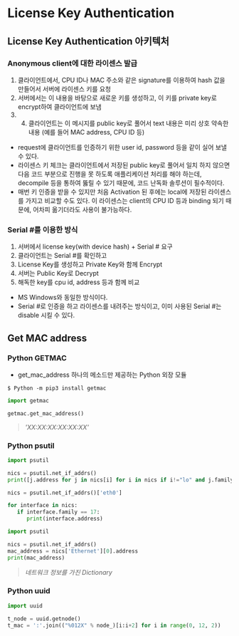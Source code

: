 # License Key Authentication

## License Key Authentication 아키텍처

### Anonymous client에 대한 라이센스 발급

1. 클라이언트에서, CPU ID나 MAC 주소와 같은 signature를 이용하여 hash 값을 만들어서 서버에 라이센스 키를 요청
2. 서버에서는 이 내용을 바탕으로 새로운 키를 생성하고, 이 키를 private key로 encrypt하여 클라이언트에 보냄
3. 4. 클라이언트는 이 메시지를 public key로 풀어서 text 내용은 미리 상호 약속한 내용 (예를 들어 MAC address, CPU ID 등)

- request에 클라이언트를 인증하기 위한 user id, password 등을 같이 실어 보낼 수 있다.
- 라이센스 키 체크는 클라이언트에서 저장된 public key로 풀어서 일치 하지 않으면 다음 코드 부분으로 진행을 못 하도록 애플리케이션 처리를 해야 하는데, decompile 등을 통하여 뚫릴 수 있기 때문에, 코드 난독화 솔루션이 필수적이다.
- 매번 키 인증을 받을 수 있지만 처음 Activation 된 후에는 local에 저장된 라이센스를 가지고 비교할 수도 있다. 이 라이센스는 client의 CPU ID 등과 binding 되기 때문에, 어차피 옮기더라도 사용이 불가능하다.

### Serial #를 이용한 방식

1. 서버에서 license key(with device hash) + Serial # 요구
2. 클라이언트는 Serial #를 확인하고 
3. License Key를 생성하고 Private Key와 함께 Encrypt
4. 서버는 Public Key로 Decrypt
5. 해독한 key를 cpu id, address 등과 함께 비교

- MS Windows와 동일한 방식이다.
- Serial #로 인증을 하고 라이센스를 내려주는 방식이고, 이미 사용된 Serial #는 disable 시킬 수 있다.

## Get MAC address

### Python GETMAC

- get_mac_address 하나의 메소드만 제공하는 Python 외장 모듈

```
$ Python -m pip3 install getmac
```

```python
import getmac

getmac.get_mac_address()
```
> *'XX:XX:XX:XX:XX:XX'*

### Python psutil

```python
import psutil

nics = psutil.net_if_addrs()
print([j.address for j in nics[i] for i in nics if i!="lo" and j.family==17])
```

```python
nics = psutil.net_if_addrs()['eth0']

for interface in nics:
   if interface.family == 17:
      print(interface.address)
```

```python
import psutil

nics = psutil.net_if_addrs()
mac_address = nics['Ethernet'][0].address
print(mac_address)
```
> *네트워크 정보를 가진 Dictionary*

### Python uuid

```python
import uuid

t_node = uuid.getnode()
t_mac = ':'.join(("%012X" % node_)[i:i+2] for i in range(0, 12, 2))
```

